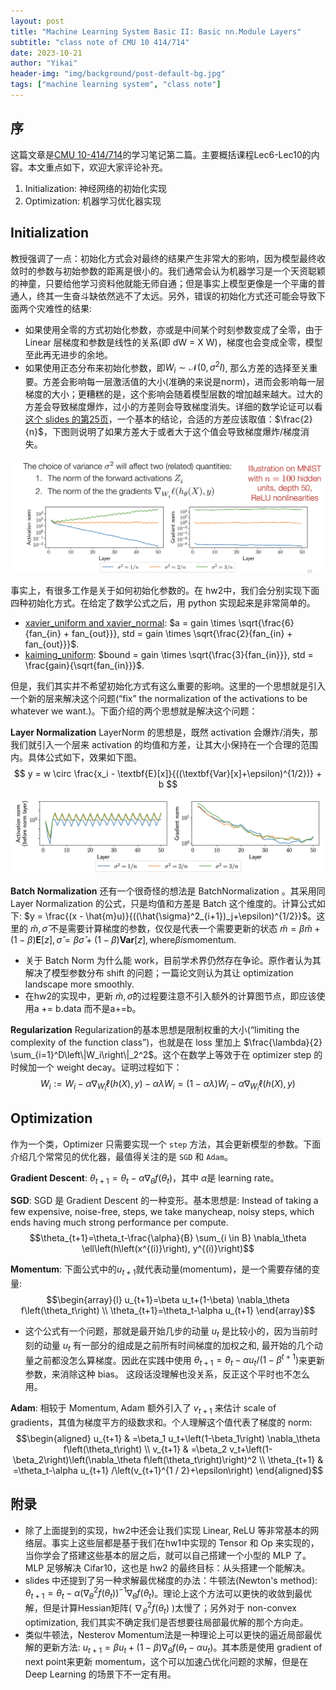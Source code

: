 ```yaml
---
layout: post
title: "Machine Learning System Basic II: Basic nn.Module Layers"
subtitle: "class note of CMU 10 414/714"
date: 2023-10-21
author: "Yikai"
header-img: "img/background/post-default-bg.jpg"
tags: ["machine learning system", "class note"]
---
```


## 序

这篇文章是[CMU 10-414/714](https://dlsyscourse.org/)的学习笔记第二篇。主要概括课程Lec6-Lec10的内容。本文重点如下，欢迎大家评论补充。

1. Initialization: 神经网络的初始化实现
2. Optimization: 机器学习优化器实现

## Initialization

教授强调了一点：初始化方式会对最终的结果产生非常大的影响，因为模型最终收敛时的参数与初始参数的距离是很小的。我们通常会认为机器学习是一个天资聪颖的神童，只要给他学习资料他就能无师自通；但是事实上模型更像是一个平庸的普通人，终其一生奋斗缺依然逃不了太远。另外，错误的初始化方式还可能会导致下面两个灾难性的结果:

- 如果使用全零的方式初始化参数，亦或是中间某个时刻参数变成了全零，由于 Linear 层梯度和参数是线性的关系(即 dW = X W)，梯度也会变成全零，模型至此再无进步的余地。
- 如果使用正态分布来初始化参数，即$W_i \sim \mathcal{N}\left(0, \sigma^2 I\right)$, 那么方差的选择至关重要。方差会影响每一层激活值的大小(准确的来说是norm)，进而会影响每一层梯度的大小；更糟糕的是，这个影响会随着模型层数的增加越来越大。过大的方差会导致梯度爆炸，过小的方差则会导致梯度消失。详细的数学论证可以看[这个 slides 的第25页](https://dlsyscourse.org/slides/fc_init_opt.pdf)，一个基本的结论，合适的方差应该取值：$\frac{2}{n}$，下图则说明了如果方差大于或者大于这个值会导致梯度爆炸/梯度消失。

![img](img/notes/MLSys_init.png)

事实上，有很多工作是关于如何初始化参数的。在 hw2中，我们会分别实现下面四种初始化方式。在给定了数学公式之后，用 python 实现起来是非常简单的。

- [xavier_uniform and xavier_normal](https://proceedings.mlr.press/v9/glorot10a/glorot10a.pdf): $a = gain \times \sqrt{\frac{6}{fan_{in} + fan_{out}}}, std = gain \times \sqrt{\frac{2}{fan_{in} + fan_{out}}}$.
- [kaiming_uniform](https://arxiv.org/pdf/1502.01852.pdf): $bound = gain \times \sqrt{\frac{3}{fan_{in}}}, std = \frac{gain}{\sqrt{fan_{in}}}$.

但是，我们其实并不希望初始化方式有这么重要的影响。这里的一个思想就是引入一个新的层来解决这个问题(“fix” the normalization of the activations to be whatever we want.)。下面介绍的两个思想就是解决这个问题：

**Layer Normalization**
LayerNorm 的思想是，既然 activation 会爆炸/消失，那我们就引入一个层来 activation 的均值和方差，让其大小保持在一个合理的范围内。具体公式如下，效果如下图。
$$
y = w \circ \frac{x_i - \textbf{E}[x]}{((\textbf{Var}[x]+\epsilon)^{1/2})} + b
$$

![img](img/notes/MLSys_layernorm.png)

**Batch Normalization**
还有一个很奇怪的想法是 BatchNormalization 。其采用同 Layer Normalization 的公式，只是均值和方差是 Batch 这个维度的。计算公式如下: $y = \frac{(x - \hat{m}u)}{((\hat{\sigma}^2_{i+1})_j+\epsilon)^{1/2}}$。这里的 $\hat{m}, \hat{\sigma}$ 不是需要计算梯度的参数，仅仅是代表一个需要更新的状态 $\hat{m} = \beta \hat{m} + (1-\beta)\mathbf{E}\left[z\right], \hat{\sigma} = \beta \hat{\sigma} + (1-\beta)\mathbf{Var}\left[z\right], \text{where} \beta is \text{momentum}$.

- 关于 Batch Norm 为什么能 work，目前学术界仍然存在争论。原作者认为其解决了模型参数分布 shift 的问题；一篇论文则认为其让 optimization landscape more smoothly.
- 在hw2的实现中，更新 $\hat{m}, \hat{\sigma}$的过程要注意不引入额外的计算图节点，即应该使用a += b.data 而不是a+=b。

**Regularization**
Regularization的基本思想是限制权重的大小(“limiting the complexity of the function class”)，也就是在 loss 里加上 $\frac{\lambda}{2} \sum_{i=1}^D\left\|W_i\right\|_2^2$。这个在数学上等效于在 optimizer step 的时候加一个 weight decay。证明过程如下：
$$W_i:=W_i-\alpha \nabla_{W_i} \ell(h(X), y)-\alpha \lambda W_i=(1-\alpha \lambda) W_i-\alpha \nabla_{W_i} \ell(h(X), y)$$

## Optimization

作为一个类，Optimizer 只需要实现一个 `step` 方法，其会更新模型的参数。下面介绍几个常常见的优化器，最值得关注的是 `SGD` 和 `Adam`。

**Gradient Descent**: $\theta_{t+1}=\theta_t-\alpha \nabla_\theta f\left(\theta_t\right)$，其中 $\alpha$是 learning rate。

**SGD**: SGD 是 Gradient Descent 的一种变形。基本思想是: Instead of taking a few expensive, noise-free, steps, we take manycheap, noisy steps, which ends having much strong performance per compute.
$$\theta_{t+1}=\theta_t-\frac{\alpha}{B} \sum_{i \in B} \nabla_\theta \ell\left(h\left(x^{(i)}\right), y^{(i)}\right)$$

**Momentum**: 下面公式中的$u_{t+1}$就代表动量(momentum)，是一个需要存储的变量:
$$\begin{array}{l}
u_{t+1}=\beta u_t+(1-\beta) \nabla_\theta f\left(\theta_t\right) \\
\theta_{t+1}=\theta_t-\alpha u_{t+1}
\end{array}$$

- 这个公式有一个问题，那就是最开始几步的动量 $u_t$ 是比较小的，因为当前时刻的动量 $u_t$ 有一部分的组成是之前所有时间梯度的加权之和, 最开始的几个动量之前都没怎么算梯度。因此在实践中使用 $\theta_{t+1}=\theta_t-\alpha u_t /\left(1-\beta^{t+1}\right)$来更新参数，来消除这种 bias。 这段话没理解也没关系，反正这个平时也不怎么用。

**Adam**: 相较于 Momentum, Adam 额外引入了 $v_{t+1}$ 来估计 scale of gradients，其值为梯度平方的级数求和。个人理解这个值代表了梯度的 norm:
$$\begin{aligned}
u_{t+1} & =\beta_1 u_t+\left(1-\beta_1\right) \nabla_\theta f\left(\theta_t\right) \\
v_{t+1} & =\beta_2 v_t+\left(1-\beta_2\right)\left(\nabla_\theta f\left(\theta_t\right)\right)^2 \\
\theta_{t+1} & =\theta_t-\alpha u_{t+1} /\left(v_{t+1}^{1 / 2}+\epsilon\right)
\end{aligned}$$

## 附录

- 除了上面提到的实现，hw2中还会让我们实现 Linear, ReLU 等非常基本的网络层。事实上这些层都是基于我们在hw1中实现的 Tensor 和 Op 来实现的，当你学会了搭建这些基本的层之后，就可以自己搭建一个小型的 MLP 了。MLP 足够解决 Cifar10，这也是 hw2 的最终目标：从头搭建一个能解决。
- slides 中还提到了另一种求解最优梯度的办法：牛顿法(Newton's method): $\theta_{t+1}=\theta_t-\alpha\left(\nabla_\theta^2 f\left(\theta_t\right)\right)^{-1} \nabla_\theta f\left(\theta_t\right)$。理论上这个方法可以更快的收敛到最优解，但是计算Hessian矩阵( $\nabla_\theta^2 f\left(\theta_t\right)$ )太慢了；另外对于 non-convex optimization, 我们其实不确定我们是否想要往局部最优解的那个方向走。
- 类似牛顿法，Nesterov Momentum法是一种理论上可以更快的逼近局部最优解的更新方法: $u_{t+1}=\beta u_t+(1-\beta) \nabla_\theta f\left(\theta_t-\alpha u_t\right)$。其本质是使用 gradient of next point来更新 momentum，这个可以加速凸优化问题的求解，但是在 Deep Learning 的场景下不一定有用。
